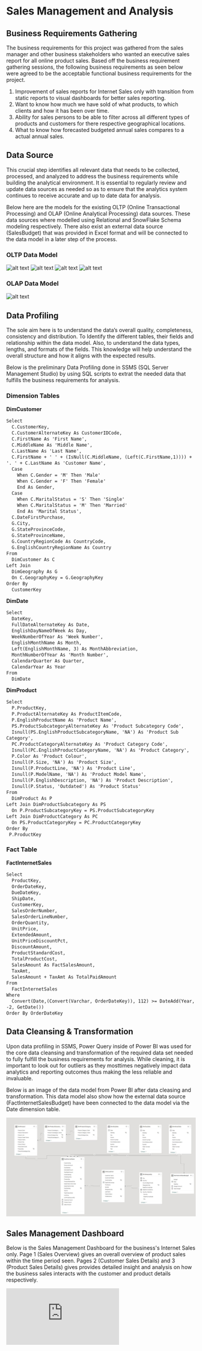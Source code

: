 # Sales Management and Analysis

## Business Requirements Gathering
The business requirements for this project was gathered from the sales manager and other business stakeholders who wanted an executive sales report for all online product sales. Based off the business requirement gathering sessions, the following business requirements as seen below were agreed to be the acceptable functional business requirements for the project.
1. Improvement of sales reports for Internet Sales only with transition from static reports to visual dashboards for better sales reporting.
2. Want to know how much we have sold of what products, to which clients and how it has been over time.
3. Ability for sales persons to be able to filter across all different types of products and customers for there respective geographical locations.
4. What to know how forecasted budgeted annual sales compares to a actual annual sales.

## Data Source
This crucial step identifies all relevant data that needs to be collected, processed, and analyzed to address the business requirements while building the analytical environment. It is essential to regularly review and update data sources as needed so as to ensure that the analytics system continues to receive accurate and up to date data for analysis.

Below here are the models for the existing OLTP (Online Transactional Processing) and OLAP (Online Analytical Processing) data sources. These data sources where modelled using Relational and SnowFlake Schema modeling respectively. There also exist an external data source (SalesBudget) that was provided in Excel format and will be connected to the data model in a later step of the process.
### OLTP Data Model
![alt text](https://github.com/KLemboye/SALES-ANALYSIS-PROJECT/blob/02e9d240e460d03a4fd9bd53e613a7c5f0c7651a/OLTP%20DataSource1.JPG "OLTTP Relational Model 1")
![alt text](https://github.com/KLemboye/SALES-ANALYSIS-PROJECT/blob/02e9d240e460d03a4fd9bd53e613a7c5f0c7651a/OLTP%20DataSource2.JPG "OLTTP Relational Model 2")
![alt text](https://github.com/KLemboye/SALES-ANALYSIS-PROJECT/blob/02e9d240e460d03a4fd9bd53e613a7c5f0c7651a/OLTP%20DataSource3.JPG "OLTTP Relational Model 3")
![alt text](https://github.com/KLemboye/SALES-ANALYSIS-PROJECT/blob/02e9d240e460d03a4fd9bd53e613a7c5f0c7651a/OLTP%20DataSource4.JPG "OLTTP Relational Model 4")
### OLAP Data Model
![alt text](https://github.com/KLemboye/SALES-ANALYSIS-PROJECT/blob/493ac4dbdba5d1db68aab577ae373e2b0639eb9e/OLAP%20DataSource.JPG "OLAP Snowflake Schema")

## Data Profiling
The sole aim here is to understand the data’s overall quality, completeness, consistency and distribution. To Identify the different tables, their fields and relationship within the data model. Also, to understand the data types, lengths, and formats of the fields. This knowledge will help understand the overall structure and how it aligns with the expected results.

Below is the preliminary Data Profiling done in SSMS (SQL Server Management Studio) by using SQL scripts to extrat the needed data that fulfills the business requirements for analysis.

### Dimension Tables
**DimCustomer**
```
Select 
  C.CustomerKey,
  C.CustomerAlternateKey As CustomerIDCode,
  C.FirstName As 'First Name',
  C.MiddleName As 'Middle Name',
  C.LastName As 'Last Name',
  C.FirstName + ' ' + (IsNull(C.MiddleName, (Left(C.FirstName,1)))) + '. ' + C.LastName As 'Customer Name', 
  Case
	When C.Gender = 'M' Then 'Male'
	When C.Gender = 'F' Then 'Female'
	End As Gender,
  Case
	When C.MaritalStatus = 'S' Then 'Single'
	When C.MaritalStatus = 'M' Then 'Married'
	End As 'Marital Status',
  C.DateFirstPurchase, 
  G.City, 
  G.StateProvinceCode,
  G.StateProvinceName,
  G.CountryRegionCode As CountryCode,
  G.EnglishCountryRegionName As Country
From 
  DimCustomer As C 
Left Join
  DimGeography As G
  On C.GeographyKey = G.GeographyKey 
Order By 
  CustomerKey
  ```

**DimDate**
```
Select 
  DateKey, 
  FullDateAlternateKey As Date, 
  EnglishDayNameOfWeek As Day, 
  WeekNumberOfYear As 'Week Number', 
  EnglishMonthName As Month, 
  Left(EnglishMonthName, 3) As MonthAbbreviation, 
  MonthNumberOfYear As 'Month Number', 
  CalendarQuarter As Quarter, 
  CalendarYear As Year 
From 
  DimDate 
```

**DimProduct**
```
Select
  P.ProductKey,
  P.ProductAlternateKey As ProductItemCode,
  P.EnglishProductName As 'Product Name',
  PS.ProductSubcategoryAlternateKey As 'Product Subcategory Code',
  Isnull(PS.EnglishProductSubcategoryName, 'NA') As 'Product Sub Category',
  PC.ProductCategoryAlternateKey As 'Product Category Code',
  Isnull(PC.EnglishProductCategoryName, 'NA') As 'Product Category',
  P.Color As 'Product Colour',
  Isnull(P.Size, 'NA') As 'Product Size',
  Isnull(P.ProductLine, 'NA') As 'Product Line',
  Isnull(P.ModelName, 'NA') As 'Product Model Name',
  Isnull(P.EnglishDescription, 'NA') As 'Product Description',
  Isnull(P.Status, 'Outdated') As 'Product Status'
From
  DimProduct As P
Left Join DimProductSubcategory As PS
  On P.ProductSubcategoryKey = PS.ProductSubcategoryKey
Left Join DimProductCategory As PC
  On PS.ProductCategoryKey = PC.ProductCategoryKey
Order By
 P.ProductKey
```
### Fact Table
**FactInternetSales**
```
Select
  ProductKey,
  OrderDateKey,
  DueDateKey,
  ShipDate,
  CustomerKey,
  SalesOrderNumber,
  SalesOrderLineNumber,
  OrderQuantity,
  UnitPrice,
  ExtendedAmount,
  UnitPriceDiscountPct,
  DiscountAmount,
  ProductStandardCost,
  TotalProductCost,
  SalesAmount As FactSalesAmount,
  TaxAmt,
  SalesAmount + TaxAmt As TotalPaidAmount
From
  FactInternetSales
Where
  Convert(Date,(Convert(Varchar, OrderDateKey)), 112) >= DateAdd(Year, -2, GetDate())
Order By OrderDateKey
```

## Data Cleansing & Transformation
Upon data profiling in SSMS, Power Query inside of Power BI was used for the core data cleansing and transformation of the required data set needed to fully fulfill the business requirements for analysis. While cleaning, it is important to look out for outliers as they mosttimes negatively impact data analytics and reporting outcomes thus making the less reliable and invaluable.

Below is an image of the data model from Power BI after data cleasing and transformation. This data model also show how the external data source (FactInternetSalesBudget) have been connected to the data model via the Date dimension table.

![alt text](https://github.com/KLemboye/Projects/blob/c41b7837d5871e4f2d594e7b65df641ab946f836/Data%20Model_Power%20BI.JPG "Power BI Data Model")

## Sales Management Dashboard
Below is the Sales Management Dashboard for the business's Internet Sales only. Page 1 (Sales Overview) gives an overall overview of product sales within the time period seen. Pages 2 (Customer Sales Details) and 3 (Product Sales Details) gives provides detailed insight and analysis on how the business sales interacts with the customer and product details respectively.

![alt text](https://github.com/KLemboye/Projects/blob/a5dac8c2e7469ca6d1b232e7d7896062c1875c41/InternetSales.pdf)

